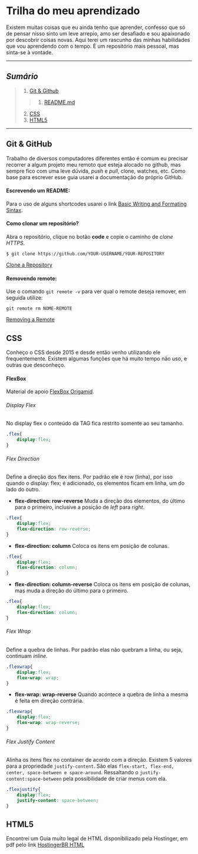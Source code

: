 # Trilha do meu aprendizado
Existem muitas coisas que eu ainda tenho que aprender, confesso que só de pensar nisso sinto um leve arrepio, amo ser desafiado e sou apaixonado por descobrir coisas novas. Aqui terei um rascunho das minhas habilidades que vou aprendendo com o tempo. É um repositório mais pessoal, mas sinta-se à vontade.

___
_Sumário_
-----
>1. [Git & Github](git--github)
>>	1. [README.md](readme.md)
>2. [CSS](CSS)
>3. [HTML5](HTML5)
***


## Git & GitHub
Trabalho de diversos computadores diferentes então é comum eu precisar recorrer a algum projeto meu remoto que esteja alocado no github, mas sempre fico com uma leve dúvida, _push_ e _pull_, clone, watches, etc. Como base para escrever esse guia usarei a documentação do próprio GitHub. 
#### Escrevendo um README:
Para o uso de alguns shortcodes usarei o link [Basic Writing and Formating Sintax](https://docs.github.com/en/free-pro-team@latest/github/writing-on-github/basic-writing-and-formatting-syntax). 
#### Como clonar um repositório?
Abra o repositório, clique no botão **code** e copie o caminho de _clone HTTPS_.
```
$ git clone https://github.com/YOUR-USERNAME/YOUR-REPOSITORY
```
[Clone a Repository](https://docs.github.com/en/free-pro-team@latest/github/creating-cloning-and-archiving-repositories/cloning-a-repository)
#### Removendo remote:
Use o comando `git remote -v` para ver qual o remote deseja remover, em seguida utilize:
```
git remote rm NOME-REMOTE
```
[Removing a Remote](https://docs.github.com/pt/free-pro-team@latest/github/using-git/removing-a-remote)

## CSS
Conheço o CSS desde 2015 e desde então venho utilizando ele frequentemente. Existem algumas funções que há muito tempo não uso, e outras que desconheço.

#### FlexBox
Material de apoio [FlexBox Origamid](https://origamid.com/projetos/flexbox-guia-completo/).

###### Display Flex
No display flex o conteúdo da TAG fica restrito somente ao seu tamanho.
```CSS
.flex{
	display:flex;
}
```

###### Flex Direction
Define a direção dos flex itens. Por padrão ele é row (linha), por isso quando o display: flex; é adicionado, os elementos ficam em linha, um do lado do outro.
- **flex-direction: row-reverse**
Muda a direção dos elementos, do último para o primeiro, inclusive a posição de _left_ para _right_.
```CSS
.flex{
	display:flex;
	flex-direction: row-reverse;
}
```
- **flex-direction: column**
Coloca os itens em posição de colunas.
```CSS
.flex{
	display:flex;
	flex-direction: column;
}
```
- **flex-direction: column-reverse**
Coloca os itens em posição de colunas, mas muda a direção do último para o primeiro.
```CSS
.flex{
	display:flex;
	flex-direction: column;
}
```
###### Flex Wrap
Define a quebra de linhas. Por padrão elas não quebram a linha, ou seja, continuam _inline_. 
```CSS
.flexwrap{
	display:flex;
	flex-wrap: wrap;
}
```
- **flex-wrap: wrap-reverse**
Quando acontece a quebra de linha a mesma é feita em direção contrária.
```CSS
.flexwrap{
	display:flex;
	flex-wrap: wrap-reverse;
}
```
###### Flex Justify Content
Alinha os itens flex no container de acordo com a direção. Existem 5 valores para a propriedade `justify-content`. São elas `flex-start, flex-end, center, space-between e space-around`.
Ressaltando o `justify-content:space-between` pela possibilidade de criar menus com ela.
```CSS
.flexjustify{
	display:flex;
	justify-content: space-between;
}

```
## HTML5 
Encontrei um Guia muito legal de HTML disponibilizado pela Hostinger, em pdf pelo link [HostingerBR HTML](https://github.com/hostinger/banners/blob/master/br/Guia-de-Refer%C3%AAncias-HTML-HostingerBR.pdf?raw=true)
